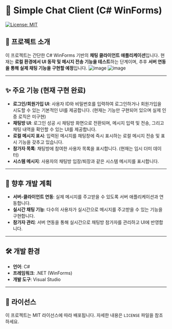 # 💬 Simple Chat Client (C# WinForms)

[![License: MIT](https://img.shields.io/badge/License-MIT-yellow.svg)](https://opensource.org/licenses/MIT)

## 📝 프로젝트 소개

이 프로젝트는 간단한 C# WinForms 기반의 **채팅 클라이언트 애플리케이션**입니다. 현재는 **로컬 환경에서 UI 동작 및 메시지 전송 기능을 테스트**하는 단계이며, 추후 **서버 연동을 통해 실제 채팅 기능을 구현할 예정**입니다.
![image](https://github.com/user-attachments/assets/ec11f6fc-8b49-4ff0-b45c-59858b6cfd38)
![image](https://github.com/user-attachments/assets/d285c322-28b5-4445-b51e-83bc21da9886)


---

## ✨ 주요 기능 (현재 구현 완료)

* **로그인/회원가입 UI**: 사용자 ID와 비밀번호를 입력하여 로그인하거나 회원가입을 시도할 수 있는 기본적인 UI를 제공합니다. (현재는 기능만 구현되어 있으며 실제 인증 로직은 미구현)
* **채팅방 UI**: 로그인 성공 시 채팅방 화면으로 전환되며, 메시지 입력 및 전송, 그리고 채팅 내역을 확인할 수 있는 UI를 제공합니다.
* **로컬 메시지 표시**: 입력된 메시지를 채팅창에 즉시 표시하는 로컬 메시지 전송 및 표시 기능을 갖추고 있습니다.
* **참가자 목록**: 채팅방에 참여한 사용자 목록을 표시합니다. (현재는 임시 더미 데이터)
* **시스템 메시지**: 사용자의 채팅방 입장/퇴장과 같은 시스템 메시지를 표시합니다.

---

## 🚀 향후 개발 계획

* **서버-클라이언트 연동**: 실제 메시지를 주고받을 수 있도록 서버 애플리케이션과 연동합니다.
* **실시간 채팅 기능**: 다수의 사용자가 실시간으로 메시지를 주고받을 수 있는 기능을 구현합니다.
* **참가자 관리**: 서버 연동을 통해 실시간으로 채팅방 참가자를 관리하고 UI에 반영합니다.

---

## 🛠️ 개발 환경

* **언어**: C#
* **프레임워크**: .NET (WinForms)
* **개발 도구**: Visual Studio

---

## 📄 라이선스

이 프로젝트는 MIT 라이선스에 따라 배포됩니다. 자세한 내용은 `LICENSE` 파일을 참조하세요.
